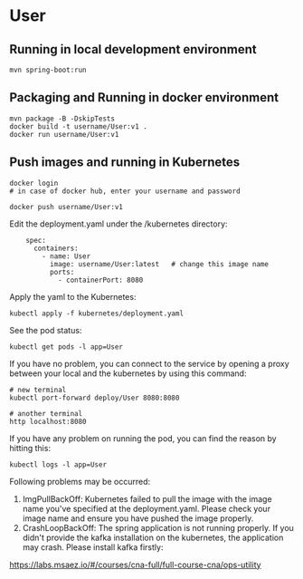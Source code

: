# User

## Running in local development environment

```
mvn spring-boot:run
```

## Packaging and Running in docker environment

```
mvn package -B -DskipTests
docker build -t username/User:v1 .
docker run username/User:v1
```

## Push images and running in Kubernetes

```
docker login 
# in case of docker hub, enter your username and password

docker push username/User:v1
```

Edit the deployment.yaml under the /kubernetes directory:
```
    spec:
      containers:
        - name: User
          image: username/User:latest   # change this image name
          ports:
            - containerPort: 8080

```

Apply the yaml to the Kubernetes:
```
kubectl apply -f kubernetes/deployment.yaml
```

See the pod status:
```
kubectl get pods -l app=User
```

If you have no problem, you can connect to the service by opening a proxy between your local and the kubernetes by using this command:
```
# new terminal
kubectl port-forward deploy/User 8080:8080

# another terminal
http localhost:8080
```

If you have any problem on running the pod, you can find the reason by hitting this:
```
kubectl logs -l app=User
```

Following problems may be occurred:

1. ImgPullBackOff:  Kubernetes failed to pull the image with the image name you've specified at the deployment.yaml. Please check your image name and ensure you have pushed the image properly.
1. CrashLoopBackOff: The spring application is not running properly. If you didn't provide the kafka installation on the kubernetes, the application may crash. Please install kafka firstly:

https://labs.msaez.io/#/courses/cna-full/full-course-cna/ops-utility

